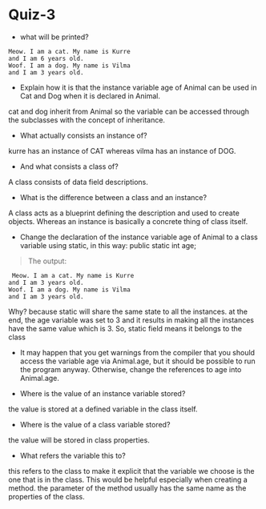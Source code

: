 # Quiz-3

- what will be printed?
```
Meow. I am a cat. My name is Kurre
and I am 6 years old.
Woof. I am a dog. My name is Vilma
and I am 3 years old.
```

- Explain how it is that the instance variable age of Animal can be used in Cat and Dog when it is declared in Animal.

cat and dog inherit from Animal so the variable can be accessed through the subclasses with the concept of inheritance.

- What actually consists an instance of?

kurre has an instance of CAT whereas vilma has an instance of DOG.

- And what consists a class of?

A class consists of data field descriptions.

- What is the difference between a class and an instance?

A class acts as a blueprint defining the description and used to create objects. Whereas an instance is basically a concrete thing of class itself.

- Change the declaration of the instance variable age of Animal to a class variable using static, in this way:
public static int age;

> The output:
```
 Meow. I am a cat. My name is Kurre
and I am 3 years old.
Woof. I am a dog. My name is Vilma
and I am 3 years old.
```
Why? because static will share the same state to all the instances. at the end, the age variable was set to 3 and it results in making all the instances have the same value which is 3. So, static field means it belongs to the class

-  It may happen that you get warnings from the compiler that you should access the variable age via Animal.age, but it should be possible to run the program anyway. Otherwise, change the references to age into Animal.age.

- Where is the value of an instance variable stored?

the value is stored at a defined variable in the class itself.

- Where is the value of a class variable stored?

the value will be stored in class properties.

- What refers the variable this to?

this refers to the class to make it explicit that the variable we choose is the one that is in the class. This would be helpful especially when creating a method. the parameter of the method usually has the same name as the properties of the class.



